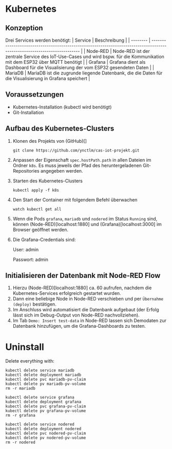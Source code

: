 # Kubernetes
## Konzeption
Drei Services werden benötigt:
| Service  | Beschreibung                                                                                                              |
| -------- | ------------------------------------------------------------------------------------------------------------------------- |
| Node-RED | Node-RED ist der zentrale Service des IoT-Use-Cases und wird bspw. für die Kommunikation mit dem ESP32 über MQTT benötigt |
| Grafana  | Grafana dient als Dashboard für die Visualisierung der vom ESP32 gesendeten Daten                                         |
| MariaDB  | MariaDB ist die zugrunde liegende Datenbank, die die Daten für die Visualisierung in Grafana speichert                    |

## Voraussetzungen
- Kubernetes-Installation (kubectl wird benötigt)
- Git-Installation

## Aufbau des Kubernetes-Clusters
1. Klonen des Projekts von (GitHub)[]
   ```
   git clone https://github.com/ynctlm/cas-iot-projekt.git
   ```
2. Anpassen der Eigenschaft `spec.hostPath.path` in allen Dateien im Ordner `k8s`. Es muss jeweils der Pfad des heruntergeladenen Git-Repositories angegeben werden.
3. Starten des Kubernetes-Clusters
   ```
   kubectl apply -f k8s
   ```
4. Den Start der Container mit folgendem Befehl überwachen
   ```
   watch kubectl get all
   ```
5. Wenn die Pods `grafana`, `mariadb` und `nodered` im Status `Running` sind, können (Node-RED)[localhost:1880] und (Grafana)[localhost:3000] im Browser geöffnet werden.
6. Die Grafana-Credentials sind:
   
   User: admin
   
   Passwort: admin

## Initialisieren der Datenbank mit Node-RED Flow
1. Hierzu (Node-RED)[localhost:1880] ca. 60 aufrufen, nachdem die Kubernetes-Services erfolgreich gestartet wurden. 
2. Dann eine beliebige Node in Node-RED verschieben und per `Übernahme (deploy)` bestätigen. 
3. Im Anschluss wird automatisiert die Datenbank aufgebaut (der Erfolg lässt sich im Debug-Output von Node-RED nachvollziehen).
4. Im Tab `Demo: Insert test-data` in Node-RED lassen sich Demodaten zur Datenbank hinzufügen, um die Grafana-Dashboards zu testen.


# Uninstall
Delete everything with:
```
kubectl delete service mariadb
kubectl delete deployment mariadb
kubectl delete pvc mariadb-pv-claim
kubectl delete pv mariadb-pv-volume
rm -r mariadb

kubectl delete service grafana
kubectl delete deployment grafana
kubectl delete pvc grafana-pv-claim
kubectl delete pv grafana-pv-volume
rm -r grafana

kubectl delete service nodered
kubectl delete deployment nodered
kubectl delete pvc nodered-pv-claim
kubectl delete pv nodered-pv-volume
rm -r nodered
```